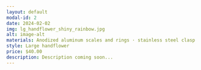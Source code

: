 ```yaml
---
layout: default
modal-id: 2
date: 2024-02-02
img: lg_handflower_shiny_rainbow.jpg
alt: image-alt
materials: Anodized aluminum scales and rings · stainless steel clasp
style: Large handflower
price: $40.00
description: Description coming soon...
---
```

